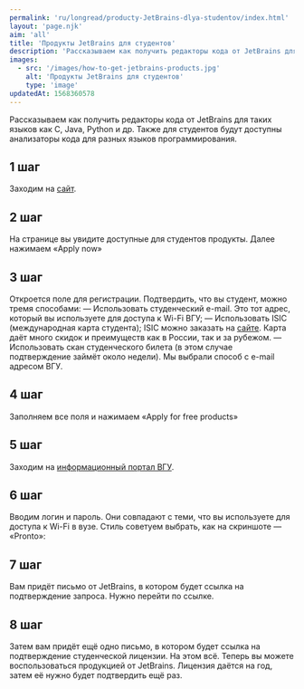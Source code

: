 ```yaml
---
permalink: 'ru/longread/producty-JetBrains-dlya-studentov/index.html'
layout: 'page.njk'
aim: 'all'
title: 'Продукты JetBrains для студентов'
description: 'Рассказываем как получить редакторы кода от JetBrains для таких языков как C, Java, Python и др.'
images:
  - src: '/images/how-to-get-jetbrains-products.jpg'
    alt: 'Продукты JetBrains для студентов'
    type: 'image'
updatedAt: 1568360578
---
```

Рассказываем как получить редакторы кода от JetBrains для таких языков как C, Java, Python и др. Также для студентов будут доступны анализаторы кода для разных языков программирования.

1 шаг
-----

Заходим на [сайт](https://www.jetbrains.com/student/).

2 шаг
-----

На странице вы увидите доступные для студентов продукты. Далее нажимаем «Apply now»

3 шаг
-----

Откроется поле для регистрации. Подтвердить, что вы студент, можно тремя способами: — Использовать студенческий e-mail. Это тот адрес, который вы используете для доступа к Wi-Fi ВГУ; — Использовать ISIC (международная карта студента); ISIC можно заказать на [сайте](https://isic.ru/cards/isic/). Карта даёт много скидок и преимуществ как в России, так и за рубежом. — Использовать скан студенческого билета (в этом случае подтверждение займёт около недели). Мы выбрали способ с e-mail адресом ВГУ.

4 шаг
-----

Заполняем все поля и нажимаем «Apply for free products»

5 шаг
-----

Заходим на [информационный портал ВГУ](https://info.vsu.ru/).

6 шаг
-----

Вводим логин и пароль. Они совпадают с теми, что вы используете для доступа к Wi-Fi в вузе. Стиль советуем выбрать, как на скриншоте — «Pronto»:

7 шаг
-----

Вам придёт письмо от JetBrains, в котором будет ссылка на подтверждение запроса. Нужно перейти по ссылке.

8 шаг
-----

Затем вам придёт ещё одно письмо, в котором будет ссылка на подтверждение студенческой лицензии. На этом всё. Теперь вы можете воспользоваться продукцией от JetBrains. Лицензия даётся на год, затем её нужно будет подтвердить ещё раз.
